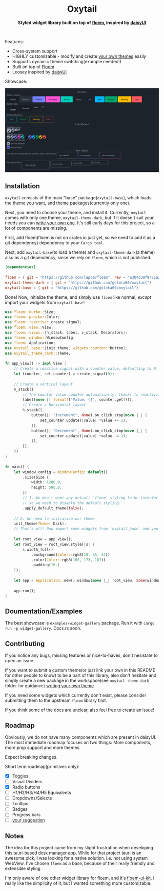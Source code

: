 <div align="center">
	<h1>Oxytail</h1>
	<p>
		<b>Styled widget library built on top of <a href="https://github.com/lapce/floem">floem</a>, inspired by <a href="https://daisyui.com/components/button/">daisyUI</a></b>
	</p>
	<br>
</div>

Features:
 - Cross-system support
 - HIGHLY customizable - modify and create [your own themes](YOUR_OWN_THEME.md) easily
 - Supports dynamic theme switching(example needed!)
 - Built on top of [Floem](https://github.com/lapce/floem)
 - Loosey inspired by [daisyUI](https://daisyui.com/components/button/)


Showcase:

<img src="https://github.com/golota60/oxytail/blob/main/img/demo.png">

## Installation

`oxytail` consists of the main "base" package(`oxytail-base`), which loads the theme you want, and theme packages(currently only one).

Next, you need to choose your theme, and install it. Currently, `oxytail` comes with only one theme, `oxytail-theme-dark`, but if it doesn't suit your needs you can [write your own one](YOUR_OWN_THEME.md). It's still early days for this project, so a lot of components are missing.

First, add floem(floem is not on crates.io just yet, so we need to add it as a git dependency) dependency to your `Cargo.toml`.

Next, add `oxytail-base`(to load a theme) and `oxytail-theme-dark`(a theme) also as a git dependency, since we rely on `floem`, which is not published.


```toml
[dependencies]

floem = { git = "https://github.com/lapce/floem", rev = "e304d30f8771a28788904d64464d8fd192d07439" }
oxytail-theme-dark = { git = "https://github.com/golota60/oxytail"}
oxytail-base = { git = "https://github.com/golota60/oxytail"}
```

Done! Now, initialize the theme, and simply use `floem` like normal, *except* import your widgets from `oxytail-base`!

```rs
use floem::kurbo::Size;
use floem::peniko::Color;
use floem::reactive::create_signal;
use floem::view::View;
use floem::views::{h_stack, label, v_stack, Decorators};
use floem::window::WindowConfig;
use floem::Application;
use oxytail_base::{init_theme, widgets::button::button};
use oxytail_theme_dark::Theme;

fn app_view() -> impl View {
    // Create a reactive signal with a counter value, defaulting to 0
    let (counter, set_counter) = create_signal(0);

    // Create a vertical layout
    v_stack((
        // The counter value updates automatically, thanks to reactivity
        label(move || format!("Value: {}", counter.get())),
        // Create a horizontal layout
        h_stack((
            button(|| "Increment", None).on_click_stop(move |_| {
                set_counter.update(|value| *value += 1);
            }),
            button(|| "Decrement", None).on_click_stop(move |_| {
                set_counter.update(|value| *value -= 1);
            }),
        )),
    ))
}

fn main() {
    let window_config = WindowConfig::default()
        .size(Size {
            width: 1200.0,
            height: 500.0,
        })
        // 1. We don't want any default `floem` styling to be interfering with ours,
        // so we need to disable the default styling.
        .apply_default_theme(false);

    // 2. We need to initialize our theme
    init_theme(Theme::Dark);
    // That's all! Now import some widgets from `oxytail_base` and you're using oxytail!

    let root_view = app_view();
    let root_view = root_view.style(|s| {
        s.width_full()
            .background(Color::rgb8(29, 35, 42))
            .color(Color::rgb8(166, 173, 187))
            .padding(16.)
    });

    let app = Application::new().window(move |_| root_view, Some(window_config));

    app.run();
}


```

## Doumentation/Examples

The best showcase is `examples/widget-gallery` package. Run it with `cargo run -p widget-gallery`. Docs.rs soon. 

## Contributing

If you notice any bugs, missing features or nice-to-haves, don't hesistate to open an issue.

If you want to submit a custom theme(or just link your own in this README for other people to know) to be a part of this library, also don't hesitate and simply create a new package in the workspace(see `oxytail-theme-dark` folder for guidance).[writing your own theme](YOUR_OWN_THEME.md)

If you need some widgets which currently don't exist, please consider submitting them to the upstream `floem` library first.

If you think some of the docs are unclear, also feel free to create an issue!


## Roadmap

Obviously, we do not have many components which are present in daisyUI. The most immediate roadmap focuses on two things: More components, more prop support and more themes.

Expect breaking changes.

Short term roadmap(primitives only):

- [x] Toggles
- [ ] Visual Dividers
- [x] Radio buttons
- [ ] H1/H2/H3/H4/H5 Equivalents
- [ ] Dropdowns/Selects
- [ ] Tooltips
- [ ] Badges
- [ ] Progress bars
- [ ] [your suggestion](https://github.com/golota60/oxytail/issues/new)

## Notes

The idea for this project came from my slight frustration when developing this [tauri-based desk manager app](https://github.com/golota60/trayasen). While for that project tauri is an awesome pick, I was looking for a native solution, i.e. not using system WebView. I've chosen `floem` as a base, because of their really friendly and extensible styling.

I'm only aware of one other widget library for floem, and it's [floem-ui-kit](https://github.com/pieterdd/floem-ui-kit). I really like the simplicity of it, but I wanted something more customizable.


